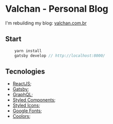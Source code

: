 # Valchan - Personal Blog

I'm rebuilding my blog: [valchan.com.br](valchan.com.br)

## Start
```js
    yarn install
    gatsby develop // http://localhost:8000/
```
## Tecnologies
- [ReactJS](https://pt-br.reactjs.org/);
- [Gatsby](https://www.gatsbyjs.org/);
- [GraphQL](https://graphql.org/);
- [Styled Components](https://styled-components.com/);
- [Styled Icons](https://styled-icons.js.org/);
- [Google Fonts](https://fonts.google.com/);
- [Coolors](https://coolors.co/720a4c-7f054e-a51073-eab9e1-ffe9f7);
